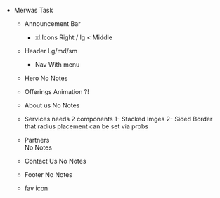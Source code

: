 * Merwas Task 

    - Announcement Bar
        * xl:Icons Right / lg < Middle
        
    - Header Lg/md/sm
        * Nav With menu

    - Hero 
       No Notes  
    - Offerings
        Animation ?! 
    - About us
         No Notes  
    - Services 
        needs 2 components
        1- Stacked Imges
        2- Sided Border that radius placement can be set via probs
    - Partners  
          No Notes  
    - Contact Us 
         No Notes  
    - Footer
         No Notes  

    - fav icon